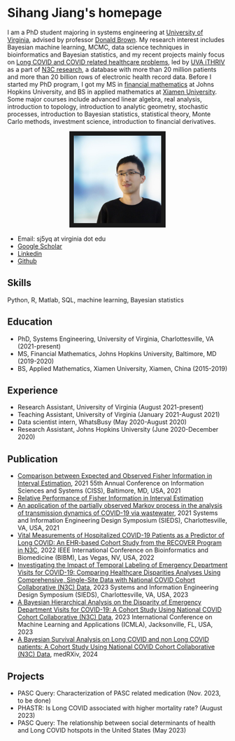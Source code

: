 # Sihang Jiang's homepage
I am a PhD student majoring in systems engineering at [University of Virginia](https://engineering.virginia.edu/departments/systems-and-information-engineering), advised by professor [Donald Brown](https://datascience.virginia.edu/people/donald-brown). My research interest includes Bayesian machine learning, MCMC, data science techniques in bioinformatics and Bayesian statistics, and my recent projects mainly focus on [Long COVID and COVID related healthcare problems](https://datascience.virginia.edu/news/uva-among-national-leaders-collaborations-publications-covid-19), led by [UVA iTHRIV](https://www.ithriv.org/logic-liai) as a part of [N3C research](https://covid.cd2h.org/), a database with more than 20 million patients and more than 20 billion rows of electronic health record data. 
Before I started my PhD program, I got my MS in [financial mathematics](https://engineering.jhu.edu/ams/) at Johns Hopkins University, and BS in applied mathematics at [Xiamen University](https://en.xmu.edu.cn/main.htm). Some major courses include advanced linear algebra, real analysis, introduction to topology, introduction to analytic geometry, stochastic processes, introduction to Bayesian statistics, statistical theory, Monte Carlo methods, investment science, introduction to financial derivatives.


<p align="center">
<img src="./photo-min.JPG" width="200" height="200" border="10"/>
</p>

- Email: sj5yq at virginia dot edu
- [Google Scholar](https://scholar.google.com/citations?user=UqKNRPsAAAAJ&hl=en)
- [Linkedin](https://www.linkedin.com/in/sihangjiang/)
- [Github](https://github.com/jsh980210)

## Skills
Python, R, Matlab, SQL, machine learning, Bayesian statistics

## Education
- PhD, Systems Engineering, University of Virginia, Charlottesville, VA (2021-present)
- MS, Financial Mathematics, Johns Hopkins University, Baltimore, MD (2019-2020)
- BS, Applied Mathematics, Xiamen University, Xiamen, China (2015-2019)

## Experience

- Research Assistant, University of Virginia (August 2021-present)
- Teaching Assistant, University of Virginia (January 2021-August 2021)
- Data scientist intern, WhatsBusy (May 2020-August 2020)
- Research Assistant, Johns Hopkins University (June 2020-December 2020)
  


## Publication
- [Comparison between Expected and Observed Fisher Information in Interval Estimation](https://ieeexplore.ieee.org/abstract/document/9400253), 2021 55th Annual Conference on Information Sciences and Systems (CISS), Baltimore, MD, USA, 2021
- [Relative Performance of Fisher Information in Interval Estimation](https://arxiv.org/abs/2107.04620)
- [An application of the partially observed Markov process in the analysis of transmission dynamics of COVID-19 via wastewater](https://ieeexplore.ieee.org/abstract/document/9483793), 2021 Systems and Information Engineering Design Symposium (SIEDS), Charlottesville, VA, USA, 2021
- [Vital Measurements of Hospitalized COVID-19 Patients as a Predictor of Long COVID: An EHR-based Cohort Study from the RECOVER Program in N3C](https://ieeexplore.ieee.org/abstract/document/9995311), 2022 IEEE International Conference on Bioinformatics and Biomedicine (BIBM), Las Vegas, NV, USA, 2022
- [Investigating the Impact of Temporal Labeling of Emergency Department Visits for COVID-19: Comparing Healthcare Disparities Analyses Using Comprehensive, Single-Site Data with National COVID Cohort Collaborative (N3C) Data](https://ieeexplore.ieee.org/abstract/document/10137801), 2023 Systems and Information Engineering Design Symposium (SIEDS), Charlottesville, VA, USA, 2023
- [A Bayesian Hierarchical Analysis on the Disparity of Emergency Department Visits for COVID-19: A Cohort Study Using National COVID Cohort Collaborative (N3C) Data](https://ieeexplore.ieee.org/document/10459884), 2023 International Conference on Machine Learning and Applications (ICMLA), Jacksonville, FL, USA, 2023
- [A Bayesian Survival Analysis on Long COVID and non Long COVID patients: A Cohort Study Using National COVID Cohort Collaborative (N3C) Data](https://www.medrxiv.org/content/10.1101/2024.06.25.24309478v1), medRXiv, 2024

## Projects
- PASC Query: Characterization of PASC related medication (Nov. 2023, to be done)
- PHASTR: Is Long COVID associated with higher mortality rate? (August 2023)
- PASC Query: The relationship between social determinants of health and Long COVID hotspots in the United States (May 2023)




